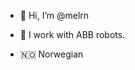 - 👋 Hi, I’m @melrn

- 🏢 I work with ABB robots.

- 🇳🇴 Norwegian

<!---
melrn/melrn is a ✨ special ✨ repository because its `README.md` (this file) appears on your GitHub profile.
You can click the Preview link to take a look at your changes.
--->
